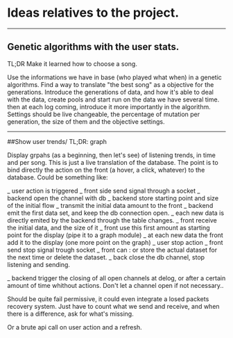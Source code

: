 # Ideas relatives to the project.

--------------------------------


## Genetic algorithms with the user stats. 
TL;DR
Make it learned how to choose a song.

Use the informations we have in base (who played what when) in a genetic
algorithms. 
Find a way to translate "the best song" as a objective for the generations.
Introduce the generations of data, and how it's able to deal with the data, 
create pools and start run on the data we have several time.
then at each log coming, introduce it more importantly in the algorithm.
Settings should be live changeable, the percentage of mutation per generation,
the size of them and the objective settings.



---------------------------------

##Show user trends/
TL;DR: graph

Display grpahs (as a beginning, then let's see) of listening trends, in time and per song.
This is just a live translation of the database.
The point is to bind directly the action on the front (a hover, a click, whatever) to the 
database. Could be something like:

_ user action is triggered
  _ front side send signal through a socket
  _ backend open the channel with db
    _ backend store starting point and size of the initial flow
    _ transmit the initial data amount to the front
  _ backend emit the first data set, and keep the db connection open.
  _ each new data is directly emited by the backend through the table changes.
  _ front receive the initial data, and the size of it
  _ front use this first amount as starting point for the display (pipe it to a graph module)
  _ at each new data the front add it to the display (one more point on the graph)
_ user stop action
  _ front send stop signal trough socket
  _ front can : or store the actual dataset for the next time or delete the dataset.
  _ back close the db channel, stop listening and sending.

_ backend trigger the closing of all open channels at delog, 
  or after a certain amount of time whithout actions. Don't let a channel open if not necessary..

Should be quite fail permissive, it could even integrate a losed packets recovery system.
Just have to count what we send and receive, and when there is a difference, ask for what's missing.

Or a brute api call on user action and a refresh.













